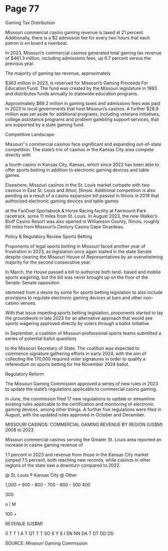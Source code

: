 # Page 77

Gaming Tax Distribution

Missouri commercial casino gaming revenue is taxed at 21
percent. Additionally, there is a $2 admission fee for every
two hours that each patron is on board a riverboat.

In 2023, Missouri’s commercial casinos generated
total gaming tax revenue of $461.3 million, including
admissions fees, up 0.7 percent versus the previous year.

The majority of gaming tax revenue, approximately

$363 million in 2023, is reserved for Missouri’s Gaming
Proceeds For Education Fund. The fund was created by the
Missouri legislature in 1993 and distributes funds annually
to statewide education programs.

Approximately $69.2 million in gaming taxes and
admissions fees was paid in 2023 to local governments
that host Missouri’s casinos. A further $28.9 million
was set aside for additional programs, including veterans
initiatives, college assistance programs and problem
gambling support services, that are supported by a state
gaming fund.

Competitive Landscape

Missouri’'s commercial casinos face significant and
expanding out-of-state competition. The state’s trio of
casinos in the Kansas City area compete directly with

a fourth casino in Kansas City, Kansas, which since
2022 has been able to offer sports betting in addition to
electronic gaming devices and table games.

Elsewhere, Missouri casinos in the St. Louis market
compete with two casinos in East St. Louis and Alton,
[llinois. Additional competition is also pending as a result
of a casino expansion bill passed in lllinois in 2019 that
authorized electronic gaming devices and table games

at the FanDuel Sportsbook & Horse Racing facility at
Fairmount Park racetrack, some 11 miles from St. Louis.
In August 2023, the new Walker’s Bluff Casino Resort
was also opened in Williamson County, lllinois, roughly 60
miles from Missouri’s Century Casino Cape Girardeau.

Policy & Regulatory Review
Sports Betting

Proponents of legal sports betting in Missouri faced
another year of frustration in 2023, as legislation once
again stalled in the state Senate despite clearing the
Missouri House of Representatives by an overwhelming
majority for the second consecutive year.

In March, the House passed a bill to authorize both land-
based and mobile sports wagering, but the bill was never
brought up on the floor of the Senate. Senate opposition

stemmed from a desire by some for sports betting
legislation to also include provisions to regulate electronic
gaming devices at bars and other non-casino venues.

With that issue impeding sports betting legislation,
proponents started to lay the groundwork in late 2023 for
an alternative approach that would see sports wagering
approved directly by voters through a ballot initiative.

In September, a coalition of Missouri professional sports
teams submitted a series of potential ballot questions

to the Missouri Secretary of State. The coalition was
expected to commence signature gathering efforts in early
2024, with the aim of collecting the 170,000 required
voter signatures in order to qualify a referendum on sports
betting for the November 2024 ballot.

Regulatory Reform

The Missouri Gaming Commission approved a series
of new rules in 2023 to update the state’s regulations
applicable to commercial casino gaming.

In June, the commission filed 17 new regulations to update
or streamline existing rules applicable to the certification
and monitoring of electronic gaming devices, among other
things. A further five regulations were filed in August, with
the updated rules approved in October and December.

MISSOURI CASINOS: COMMERCIAL GAMING REVENUE BY
REGION (US$M)
2008 to 2023

Missouri commercial casinos serving the Greater St. Louis
area reported an increase in casino gaming revenue of

1.1 percent in 2023 and revenue from those in the Kansas
City market jumped 7.5 percent, both reaching new records,
while casinos in other regions of the state saw a downturn
compared to 2022.

@ St. Louis ® Kansas City @ Other

1,000 +
900 -
800 -
700 -
600 -
500
400

300

o | M

100 +

REVENUE (US$M)

0 T T 1 A T QT T T
SO S Y
S I SN NN
DA T DT DD DS

SOURCE: Missouri Gaming Commission
